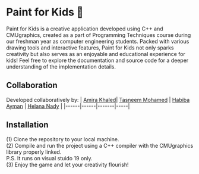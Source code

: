 

# Paint for Kids 🎨
Paint for Kids is a creative application developed using C++ and CMUgraphics, created as a part of Programming Techniques course during our freshman year as computer engineering students. Packed with various drawing tools and interactive features, Paint for Kids not only sparks creativity but also serves as an enjoyable and educational experience for kids!
Feel free to explore the documentation and source code for a deeper understanding of the implementation details.

## Collaboration
Developed collaboratively by:
| [Amira Khaled](https://github.com/AmiraKhalid04)| [Tasneem Mohamed](https://github.com/Tasneemmohammed0) | [Habiba Ayman](https://github.com/habibayman) | [Helana Nady](https://github.com/HelanaNady) | 
|------|------|-------|-----|

## Installation
(1) Clone the repository to your local machine.<br />
(2) Compile and run the project using a C++ compiler with the CMUgraphics library properly linked.<br />
    P.S. It runs on visual stuido 19 only.<br />
(3) Enjoy the game and let your creativity flourish!

